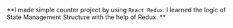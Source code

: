 **I made simple counter project by using `React Redux`. I learned the logic of State Management Structure with the help of Redux. **
